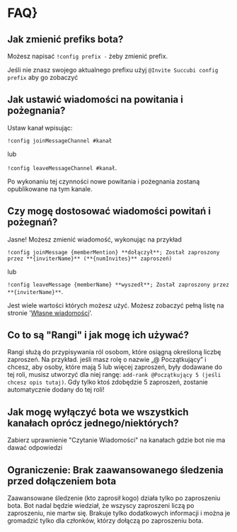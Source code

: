 # FAQ}

## Jak zmienić prefiks bota?

Możesz napisać `!config prefix -` żeby zmienić prefix.

Jeśli nie znasz swojego aktualnego prefixu użyj `@Invite Succubi config prefix` aby go zobaczyć

## Jak ustawić wiadomości na powitania i pożegnania?

Ustaw kanał wpisując:

`!config joinMessageChannel #kanał`

lub

`!config leaveMessageChannel #kanał`.

Po wykonaniu tej czynności nowe powitania i pożegnania zostaną opublikowane na tym kanale.

## Czy mogę dostosować wiadomości powitań i pożegnań?

Jasne! Możesz zmienić wiadomość, wykonując na przykład

`!config joinMessage {memberMention} **dołączył**; Został zaproszony przez **{inviterName}** (**{numInvites}** zaproszeń)`

lub

`!config leaveMessage {memberName} **wyszedł**; Został zaproszony przez **{inviterName}**`.

Jest wiele wartości których możesz użyć. Możesz zobaczyć pełną listę na stronie '[Własne wiadomości](/pl/modules/invites/custom-messages.md)'.

## Co to są "Rangi" i jak mogę ich używać?

Rangi służą do przypisywania ról osobom, które osiągną określoną liczbę zaproszeń. Na przykład. jeśli masz rolę o nazwie „@ Początkujący” i chcesz, aby osoby, które mają 5 lub więcej zaproszeń, były dodawane do tej roli, musisz utworzyć dla niej rangę: `add-rank @Początkujący 5 (jeśli chcesz opis tutaj)`. Gdy tylko ktoś zdobędzie 5 zaproszeń, zostanie automatycznie dodany do tej roli!

## Jak mogę wyłączyć bota we wszystkich kanałach oprócz jednego/niektórych?

Zabierz uprawnienie "Czytanie Wiadomości" na kanałach gdzie bot nie ma dawać odpowiedzi

## Ograniczenie: Brak zaawansowanego śledzenia przed dołączeniem bota

Zaawansowane śledzenie (kto zaprosił kogo) działa tylko po zaproszeniu bota. Bot nadal będzie wiedział, że wszyscy zaproszeni liczą po zaproszeniu, nie martw się. Brakuje tylko dodatkowych informacji i można je gromadzić tylko dla członków, którzy dołączą po zaproszeniu bota.
